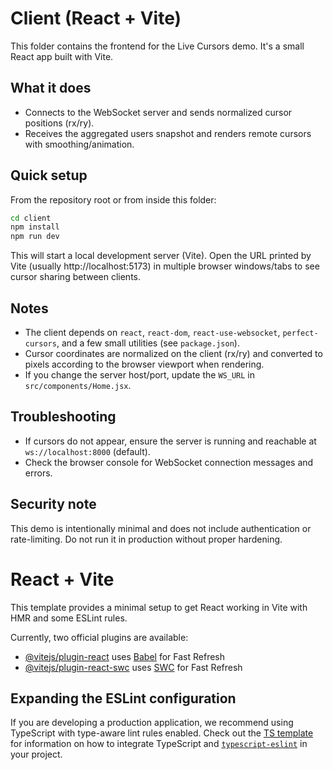 # Client (React + Vite)

This folder contains the frontend for the Live Cursors demo. It's a small React app built with Vite.

What it does
------------

- Connects to the WebSocket server and sends normalized cursor positions (rx/ry).
- Receives the aggregated users snapshot and renders remote cursors with smoothing/animation.

Quick setup
-----------

From the repository root or from inside this folder:

```bash
cd client
npm install
npm run dev
```

This will start a local development server (Vite). Open the URL printed by Vite (usually http://localhost:5173) in multiple browser windows/tabs to see cursor sharing between clients.

Notes
-----

- The client depends on `react`, `react-dom`, `react-use-websocket`, `perfect-cursors`, and a few small utilities (see `package.json`).
- Cursor coordinates are normalized on the client (rx/ry) and converted to pixels according to the browser viewport when rendering.
- If you change the server host/port, update the `WS_URL` in `src/components/Home.jsx`.

Troubleshooting
---------------

- If cursors do not appear, ensure the server is running and reachable at `ws://localhost:8000` (default).
- Check the browser console for WebSocket connection messages and errors.

Security note
-------------

This demo is intentionally minimal and does not include authentication or rate-limiting. Do not run it in production without proper hardening.
# React + Vite

This template provides a minimal setup to get React working in Vite with HMR and some ESLint rules.

Currently, two official plugins are available:

- [@vitejs/plugin-react](https://github.com/vitejs/vite-plugin-react/blob/main/packages/plugin-react) uses [Babel](https://babeljs.io/) for Fast Refresh
- [@vitejs/plugin-react-swc](https://github.com/vitejs/vite-plugin-react/blob/main/packages/plugin-react-swc) uses [SWC](https://swc.rs/) for Fast Refresh

## Expanding the ESLint configuration

If you are developing a production application, we recommend using TypeScript with type-aware lint rules enabled. Check out the [TS template](https://github.com/vitejs/vite/tree/main/packages/create-vite/template-react-ts) for information on how to integrate TypeScript and [`typescript-eslint`](https://typescript-eslint.io) in your project.
